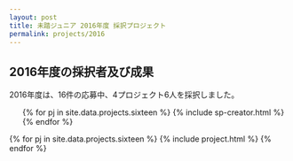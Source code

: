 ```yaml
---
layout: post
title: 未踏ジュニア 2016年度 採択プロジェクト
permalink: projects/2016
---
```


<h2>2016年度の採択者及び成果</h2>
<p>2016年度は、16件の応募中、4プロジェクト6人を採択しました。</p>

<ul class="project-list">
  {% for pj in site.data.projects.sixteen %}
    {% include sp-creator.html %}
  {% endfor %}
</ul>

<div class="projects flex">
  {% for pj in site.data.projects.sixteen %}
    {% include project.html %}
  {% endfor %}
</div>
